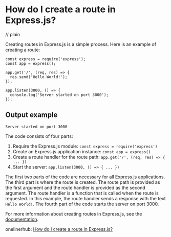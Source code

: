 # How do I create a route in Express.js?
// plain

Creating routes in Express.js is a simple process. Here is an example of creating a route:

```
const express = require('express');
const app = express();

app.get('/', (req, res) => {
  res.send('Hello World!');
});

app.listen(3000, () => {
  console.log('Server started on port 3000');
});
```

## Output example

```
Server started on port 3000
```

The code consists of four parts:

1. Require the Express.js module: `const express = require('express')`
2. Create an Express.js application instance: `const app = express()`
3. Create a route handler for the route path: `app.get('/', (req, res) => { ... })`
4. Start the server: `app.listen(3000, () => { ... })`

The first two parts of the code are necessary for all Express.js applications. The third part is where the route is created. The route path is provided as the first argument and the route handler is provided as the second argument. The route handler is a function that is called when the route is requested. In this example, the route handler sends a response with the text `Hello World!`. The fourth part of the code starts the server on port 3000.

For more information about creating routes in Express.js, see the [documentation](https://expressjs.com/en/guide/routing.html).

onelinerhub: [How do I create a route in Express.js?](https://onelinerhub.com/expressjs/how-do-i-create-a-route-in-express-js)